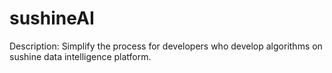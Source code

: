 sushineAI
===========
Description: Simplify the process for developers who develop algorithms on sushine data intelligence platform.
